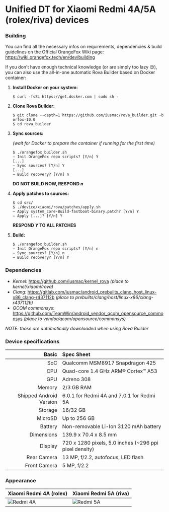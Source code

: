 # Unified DT for Xiaomi Redmi 4A/5A (rolex/riva) devices

### Building
You can find all the necessary infos on requirements, dependencies & build guidelines on the Official OrangeFox Wiki page:
https://wiki.orangefox.tech/en/dev/building

If you don't have enough technical knowledge (or are simply too lazy 😌), you can also use the all-in-one automatic Rova Builder based on Docker container:
1. **Install Docker on your system:**
    ```console
    $ curl -fsSL https://get.docker.com | sudo sh -
    ```

2. **Clone Rova Builder:**
    ```console
    $ git clone --depth=1 https://github.com/iusmac/rova_builder.git -b orfox-10.0
    $ cd rova_builder
    ```

3. **Sync sources:**

    _(wait for Docker to prepare the container if running for the first time)_
    ```console
    $ ./orangefox_builder.sh
    — Init OrangeFox repo scripts? [Y/n] Y
    [...]
    — Sync sources? [Y/n] Y
    [...]
    — Build recovery? [Y/n] n
    ```
    **DO NOT BUILD NOW, RESPOND _n_**

4. **Apply patches to sources:**
    ```console
    $ cd src/
    $ ./device/xiaomi/rova/patches/apply.sh
    — Apply system_core-Build-fastboot-binary.patch? [Y/n] Y
    — Apply [...]? [Y/n] Y
    ```
    **RESPOND _Y_ TO ALL PATCHES**

5. **Build:**
    ```console
    $ ./orangefox_builder.sh
    — Init OrangeFox repo scripts? [Y/n] n
    — Sync sources? [Y/n] n
    — Build recovery? [Y/n] Y
    ```

### Dependencies
- *Kernel*: https://github.com/iusmac/kernel_rova
_(place to kernel/xiaomi/rova)_
- *Clang*: https://gitlab.com/iusmac/android_prebuilts_clang_host_linux-x86_clang-r437112b
_(place to prebuilts/clang/host/linux-x86/clang-r437112b)_
- *QCOM commonsys*: https://github.com/TeamWin/android_vendor_qcom_opensource_commonsys
_(place to vendor/qcom/opensource/commonsys)_

_NOTE: those are automatically downloaded when using Rova Builder_

### Device specifications
Basic                   | Spec Sheet
-----------------------:|:-------------------------
SoC                     | Qualcomm MSM8917 Snapdragon 425
CPU                     | Quad-core 1.4 GHz ARM® Cortex™ A53
GPU                     | Adreno 308
Memory                  | 2/3 GB RAM
Shipped Android Version | 6.0.1 for Redmi 4A and 7.0.1 for Redmi 5A
Storage                 | 16/32 GB
MicroSD                 | Up to 256 GB
Battery                 | Non-removable Li-Ion 3120 mAh battery
Dimensions              | 139.9 x 70.4 x 8.5 mm
Display                 | 720 x 1280 pixels, 5.0 inches (~296 ppi pixel density)
Rear Camera             | 13 MP, f/2.2, autofocus, LED flash
Front Camera            | 5 MP, f/2.2

### Appearance
Xiaomi Redmi 4A (rolex)                                 | Xiaomi Redmi 5A (riva)
--------------------------------------------------------|--------------------------
![Redmi 4A](https://i.imgur.com/nGI3iNI.png "Redmi 4A") | ![Redmi 5A](https://i.imgur.com/taCm6F4.png "Redmi 5A")
